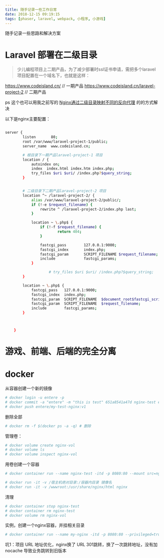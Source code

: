 ```yaml
---
title: 随手记录一些工作日常
date: 2018-12-15 09:19:15
tags: [phaser, laravel, webpack, 小程序, 小游戏]
---
```


随手记录一些思路和解决方案

<!-- more -->

# Laravel 部署在二级目录

> 少儿编程项目上二期产品，为了减少部署时ssl证书申请，需把多个laravel项目配置在一个域名下，也就是这样：

https://www.codeisland.cn/ // 一期产品
https://www.codeisland.cn/laravel-project-2 // 二期产品

ps 这个也可以用我之前写的 [Nginx通过二级目录映射不同的反向代理](Nginx通过二级目录映射不同的反向代理) 的的方式解决

以下是nginx主要配置：

```bash

server {
        listen       80;
        root /var/www/laravel-project-1/public;
        server_name  www.codeisland.cn;

        # 根目录下一期产品laravel-project-1 项目
        location / {
            autoindex on;
            index  index.html index.htm index.php;
            try_files $uri $uri/ /index.php?$query_string;
        }


        # 二级目录下二期产品laravel-project-2 项目
        location ^~ /laravel-project-2/ {
            alias /var/www/laravel-project-2/public/;
            if (!-e $request_filename) {
                rewrite ^ /laravel-project-2/index.php last;
            }

            location ~ \.php$ {
                if (!-f $request_filename) {
                        return 404;
                }

                fastcgi_pass        127.0.0.1:9000;
                fastcgi_index       index.php;
                fastcgi_param       SCRIPT_FILENAME $request_filename;
                include             fastcgi_params;
            }

                    # try_files $uri $uri/ /index.php?$query_string;
        }

        location ~ \.php$ {
            fastcgi_pass   127.0.0.1:9000;
            fastcgi_index  index.php;
            fastcgi_param  SCRIPT_FILENAME  $document_root$fastcgi_script_name;
            fastcgi_param  SCRIPT_FILENAME  $request_filename;
            include        fastcgi_params;
        }



    }


```




# 游戏、前端、后端的完全分离

# docker


从容器创建一个新的镜像

```bash
# docker login -u entere -p
# docker commit -a "entere" -m "this is test" 651a8541a47d nginx-test entere/my-test-nginx:v1
# docker push entere/my-test-nginx:v1

```

删除全部
```bash
# docker rm -f $(docker ps -a -q) # 删除

```

管理卷：

```bash
# docker volume create nginx-vol
# docker volume ls
# docker volume inspect nginx-vol
```

用卷创建一个容器

```bash
# docker container run --name nginx-test -itd -p 8080:80 --mount src=nginx-vol,dst=/usr/share/nginx/html nginx
```


```bash
# docker run -it -v /宿主机绝对目录:/容器内目录 镜像名
# docker run -it -v /wwwroot:/usr/share/nginx/html nginx

```

清理

```bash
# docker container stop nginx-test
# docker container rm nginx-test
# docker volume rm nginx-vol
```


实例，创建一个nginx容器，并挂相关目录

```bash
# docker container run --name my-nginx -itd -p 8080:80 --privileged=true -v /var/www/for-docker/my-nginx/nginx/log:/var/log/nginx -v /var/www/for-docker/my-nginx/nginx/conf:/etc/nginx/conf.d -v /var/www/for-docker/my-nginx/nginx/html:/usr/share/nginx/html nginx
```


坑1：项目 URL 地址优化，nginx换了 URL 301跳转，换了一次跳转地址，没有加nocache 导致业务跳转到旧版本



